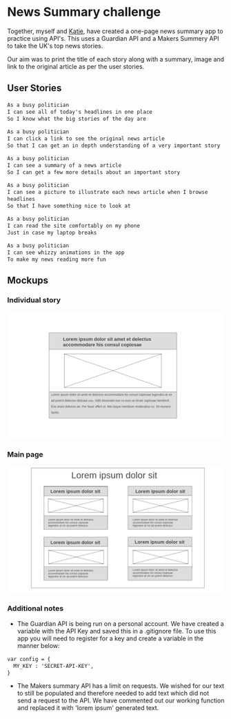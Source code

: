 # News Summary challenge

Together, myself and [Katie](http://www.github.com/ktcornish/), have created a one-page news summary app to practice using API's. This uses a Guardian API and a Makers Summery API to take the UK's top news stories.

Our aim was to print the title of each story along with a summary, image and link to the original article as per the user stories.

## User Stories

```
As a busy politician
I can see all of today's headlines in one place
So I know what the big stories of the day are
```

```
As a busy politician
I can click a link to see the original news article
So that I can get an in depth understanding of a very important story
```

```
As a busy politician
I can see a summary of a news article
So I can get a few more details about an important story
```

```
As a busy politician
I can see a picture to illustrate each news article when I browse headlines
So that I have something nice to look at
```

```
As a busy politician
I can read the site comfortably on my phone
Just in case my laptop breaks
```

```
As a busy politician
I can see whizzy animations in the app
To make my news reading more fun
```

## Mockups

### Individual story

![Mockup of individual story](public/images/individual-story.png)

### Main page

![Mockup of webpage](public/images/full-page.png)

### Additional notes

* The Guardian API is being run on a personal account. We have created a variable with the API Key and saved this in a .gitignore file. To use this app you will need to register for a key and create a variable in the manner below:

```
var config = {
  MY_KEY : 'SECRET-API-KEY',
}
```

* The Makers summary API has a limit on requests. We wished for our text to still be populated and therefore needed to add text which did not send a request to the API. We have commented out our working function and replaced it with 'lorem ipsum' generated text.  
